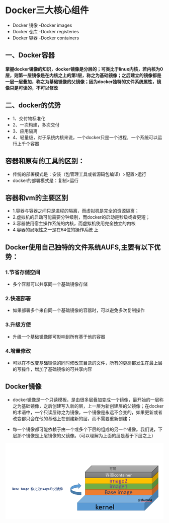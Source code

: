 # Docker三大核心组件
* Docker 镜像 -Docker images
* Docker 仓库 -Docker registeries
* Docker 容器 -Docker containers

## 一、Docker容器
#### 掌握docker镜像的知识，docker镜像是分层的；可类比于linux内核，若内核为0层，则第一层镜像是在内核之上的第1层，称之为基础镜像；之后建立的镜像都是一层一层叠加，称之为基础镜像的父镜像；因为docker独特的文件系统属性，镜像只是可读的，不可以修改

## 二、docker的优势
* 1、交付物标准化
* 2、一次构建，多次交付
* 3、应用隔离
* 4、轻量级，对于系统内核来说，一个docker只是一个进程，一个系统可以运行上千个容器

## 容器和原有的工具的区别：
* 传统的部署模式是：安装（包管理工具或者源码包编译）>配置>运行
* docker的部署模式是：复制>运行

## 容器和vm的主要区别
* 1.容器与容器之间只是进程的隔离，而虚拟机是完全的资源隔离；
* 2.虚拟机的启动可能需要分钟级别，而docker的启动是秒级或者更短；
* 3.容器使用宿主操作系统的内核，而虚拟机使用完全独立的内核
* 4.容器的局限性之一是在64位的操作系统 上

## Docker使用自己独特的文件系统AUFS,主要有以下优势：
### 1.节省存储空间
* 多个容器可以共享同一个基础镜像存储
### 2.快速部署
* 如果部署多个来自同一个基础镜像的容器时，可以避免多次复制操作
### 3.升级方便
* 升级一个基础镜像即可影响到所有基于他的容器
### 4.增量修改
* 可以在不改变基础镜像的同时修改其目录的文件，所有的更高都发生在最上层的写操作，增加了基础镜像的可共享内容

## Docker镜像
* docker镜像是一个只读模板，是由很多层叠加变成一个镜像，最开始的一层称之为基础镜像，之后创建写入新的层，上一层为新创建层的父镜像；在docker的术语中，一个只读层称之为镜像，一个镜像是永远不会变的，如果更新或者改变都只会在他的基础上在创建新的层，而不需要重新创建；

* 每一个镜像都可能依赖于由一个或多个下层的组成的另一个镜像。我们说，下层那个镜像是上层镜像的父镜像。（可以理解为上面的层是基于下层之上）

![image](/img/Docker.png)
